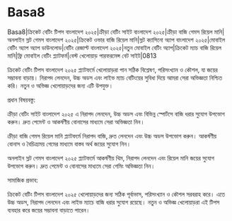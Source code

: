 # Basa8

Basa8|ক্রিকেট বেটিং টিপস বাংলাদেশ ২০২৫|ক্রীড়া বেটিং সাইট বাংলাদেশ ২০২৫|ক্রীড়া বাজি গেমস রিয়েল মানি|অনলাইন স্লট গেমস বাংলাদেশ ২০২৫|ক্রিকেট ওভার বাজি রিয়েল মানি|স্লট ক্যাসিনো অ্যাপ বাংলাদেশ ২০২৫|মোবাইল বেটিং অ্যাপ অ্যাপ ডাউনলোড|বেটিং রেজাল্ট বাংলাদেশ ২০২৫|নতুন মোবাইল বেটিং অ্যাপ|ক্রিকেট ম্যাচ বাজি রিয়েল মানি|ফ্রি মোবাইল বেটিং প্ল্যাটফর্ম|বেস্ট খেলোয়াড় পারফরমেন্স বেট সাইট|0813

ক্রিকেট বেটিং টিপস বাংলাদেশ ২০২৫ প্ল্যাটফর্মে খেলোয়াড়রা পান সঠিক বিশ্লেষণ, পরিসংখ্যান ও কৌশল, যা জয়ের সম্ভাবনা বাড়ায়। নিরাপদ লেনদেন, উচ্চ অডস এবং লাইভ ম্যাচ বেটিংয়ের সুবিধা দিয়ে আমরা সেরা অভিজ্ঞতা নিশ্চিত করি। নতুন ও অভিজ্ঞ খেলোয়াড়দের জন্য এটি উপযুক্ত।

প্রধান বিষয়বস্তু:

ক্রীড়া বেটিং সাইট বাংলাদেশ ২০২৫ এ নিরাপদ লেনদেন, উচ্চ অডস এবং বিভিন্ন স্পোর্টসে বাজি ধরার সুযোগ উপভোগ করুন। দ্রুত পেমেন্ট ও আকর্ষণীয় বোনাসের মাধ্যমে সেরা অভিজ্ঞতা নিন।

ক্রীড়া বাজি গেমস রিয়েল মানি প্ল্যাটফর্মে নিরাপদ বাজি, দ্রুত লেনদেন এবং উচ্চ অডস উপভোগ করুন। আকর্ষণীয় বোনাস ও বৈচিত্র্যময় গেমের মাধ্যমে বাস্তব অর্থ জয়ের সুযোগ নিন।

অনলাইন স্লট গেমস বাংলাদেশ ২০২৫ প্ল্যাটফর্মে আকর্ষণীয় থিম, নিরাপদ লেনদেন এবং রিয়েল মানি জয়ের সুযোগ উপভোগ করুন। দ্রুত পেমেন্ট ও বোনাসের মাধ্যমে সেরা গেমিং অভিজ্ঞতা নিন।

সামাজিক প্রভাব:

ক্রিকেট বেটিং টিপস বাংলাদেশ ২০২৫ খেলোয়াড়দের জন্য সঠিক পূর্বাভাস, পরিসংখ্যান ও কৌশল সরবরাহ করে। এতে উচ্চ অডস, নিরাপদ লেনদেন এবং লাইভ ম্যাচে বাজি ধরার সুযোগ রয়েছে। নতুন ও অভিজ্ঞ খেলোয়াড়রা এই টিপস ব্যবহার করে জয়ের সম্ভাবনা বাড়াতে পারেন।
